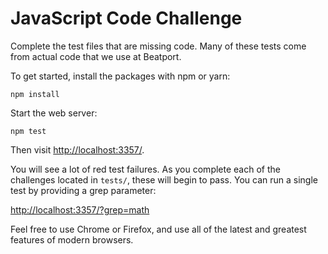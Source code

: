 # JavaScript Code Challenge

Complete the test files that are missing code. Many of these tests come from actual code that we use at Beatport.

To get started, install the packages with npm or yarn:

```
npm install 
```

Start the web server:

```
npm test
```

Then visit [http://localhost:3357/](http://localhost:3357/).

You will see a lot of red test failures. As you complete each of the challenges located in `tests/`, these will begin to pass. You can run a single test by providing a grep parameter:

[http://localhost:3357/?grep=math](http://localhost:3357/?grep=math)

Feel free to use Chrome or Firefox, and use all of the latest and greatest features of modern browsers. 
